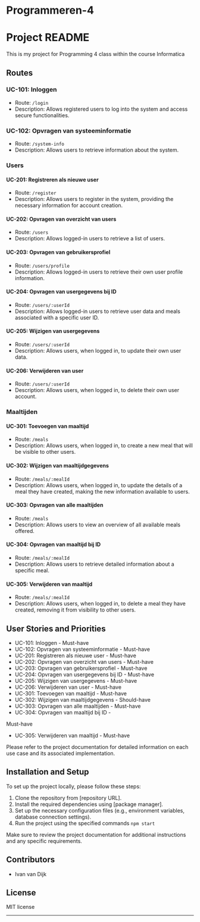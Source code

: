 # Programmeren-4
# Project README

This is my project for Programming 4 class within the course Informatica

## Routes

### UC-101: Inloggen

- Route: `/login`
- Description: Allows registered users to log into the system and access secure functionalities.

### UC-102: Opvragen van systeeminformatie

- Route: `/system-info`
- Description: Allows users to retrieve information about the system.

### Users

#### UC-201: Registreren als nieuwe user

- Route: `/register`
- Description: Allows users to register in the system, providing the necessary information for account creation.

#### UC-202: Opvragen van overzicht van users

- Route: `/users`
- Description: Allows logged-in users to retrieve a list of users.

#### UC-203: Opvragen van gebruikersprofiel

- Route: `/users/profile`
- Description: Allows logged-in users to retrieve their own user profile information.

#### UC-204: Opvragen van usergegevens bij ID

- Route: `/users/:userId`
- Description: Allows logged-in users to retrieve user data and meals associated with a specific user ID.

#### UC-205: Wijzigen van usergegevens

- Route: `/users/:userId`
- Description: Allows users, when logged in, to update their own user data.

#### UC-206: Verwijderen van user

- Route: `/users/:userId`
- Description: Allows users, when logged in, to delete their own user account.

### Maaltijden

#### UC-301: Toevoegen van maaltijd

- Route: `/meals`
- Description: Allows users, when logged in, to create a new meal that will be visible to other users.

#### UC-302: Wijzigen van maaltijdgegevens

- Route: `/meals/:mealId`
- Description: Allows users, when logged in, to update the details of a meal they have created, making the new information available to users.

#### UC-303: Opvragen van alle maaltijden

- Route: `/meals`
- Description: Allows users to view an overview of all available meals offered.

#### UC-304: Opvragen van maaltijd bij ID

- Route: `/meals/:mealId`
- Description: Allows users to retrieve detailed information about a specific meal.

#### UC-305: Verwijderen van maaltijd

- Route: `/meals/:mealId`
- Description: Allows users, when logged in, to delete a meal they have created, removing it from visibility to other users.

## User Stories and Priorities

- UC-101: Inloggen - Must-have
- UC-102: Opvragen van systeeminformatie - Must-have
- UC-201: Registreren als nieuwe user - Must-have
- UC-202: Opvragen van overzicht van users - Must-have
- UC-203: Opvragen van gebruikersprofiel - Must-have
- UC-204: Opvragen van usergegevens bij ID - Must-have
- UC-205: Wijzigen van usergegevens - Must-have
- UC-206: Verwijderen van user - Must-have
- UC-301: Toevoegen van maaltijd - Must-have
- UC-302: Wijzigen van maaltijdgegevens - Should-have
- UC-303: Opvragen van alle maaltijden - Must-have
- UC-304: Opvragen van maaltijd bij ID -

 Must-have
- UC-305: Verwijderen van maaltijd - Must-have

Please refer to the project documentation for detailed information on each use case and its associated implementation.

## Installation and Setup

To set up the project locally, please follow these steps:

1. Clone the repository from [repository URL].
2. Install the required dependencies using [package manager].
3. Set up the necessary configuration files (e.g., environment variables, database connection settings).
4. Run the project using the specified commands `npm start`

Make sure to review the project documentation for additional instructions and any specific requirements.

## Contributors

- Ivan van Dijk

## License

MIT license

---